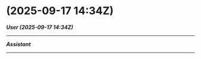 <!-- Generated by SpecStory -->

#  (2025-09-17 14:34Z)

_**User (2025-09-17 14:34Z)**_



---

_**Assistant**_



---

